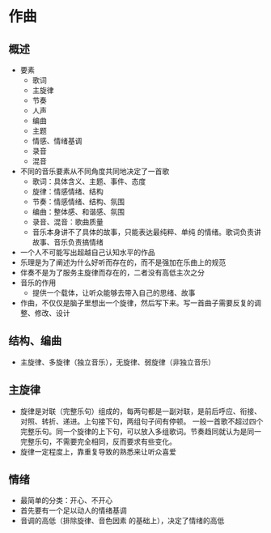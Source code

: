 # 作曲

## 概述
- 要素
  - 歌词
  - 主旋律
  - 节奏
  - 人声
  - 编曲
  - 主题
  - 情感、情绪基调
  - 录音
  - 混音
- 不同的音乐要素从不同角度共同地决定了一首歌
  - 歌词：具体含义、主题、事件、态度
  - 旋律：情感情绪、结构
  - 节奏：情感情绪、结构、氛围
  - 编曲：整体感、和谐感、氛围
  - 录音、混音：歌曲质量
  - 音乐本身讲不了具体的故事，只能表达最纯粹、单纯 的情绪。歌词负责讲故事、音乐负责搞情绪
- 一个人不可能写出超越自己认知水平的作品
- 乐理是为了阐述为什么好听而存在的，而不是强加在乐曲上的规范
- 伴奏不是为了服务主旋律而存在的，二者没有高低主次之分
- 音乐的作用
  - 提供一个载体，让听众能够去带入自己的思绪、故事
- 作曲，不仅仅是脑子里想出一个旋律，然后写下来。写一首曲子需要反复的调整、修改、设计


## 结构、编曲
- 主旋律、多旋律（独立音乐），无旋律、弱旋律（非独立音乐）


## 主旋律
- 旋律是对联（完整乐句）组成的，每两句都是一副对联，是前后呼应、衔接、对照、转折、递进。上句接下句，两组句子间有停顿。 一般一首歌不超过四个完整乐句。同一个旋律的上下句，可以放入多组歌词。节奏趋同就认为是同一完整乐句，不需要完全相同，反而要求有些变化。
- 旋律一定程度上，靠重复导致的熟悉来让听众喜爱


## 情绪
- 最简单的分类：开心、不开心
- 首先要有一个足以动人的情绪基调
- 音调的高低（排除旋律、音色因素 的基础上），决定了情绪的高低